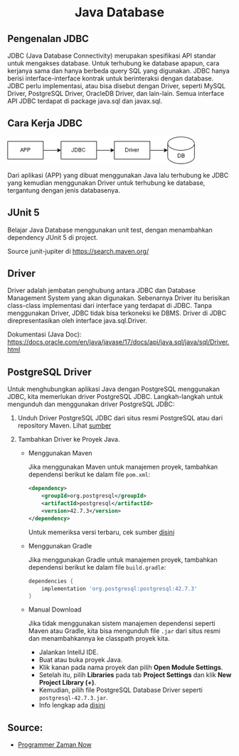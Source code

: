 <h1 style="text-align: center;">Java Database</h1>

## Pengenalan JDBC

JDBC (Java Database Connectivity) merupakan spesifikasi API standar untuk mengakses database. Untuk terhubung ke database apapun, cara kerjanya sama dan hanya berbeda query SQL yang digunakan. JDBC hanya berisi interface-interface kontrak untuk berinteraksi dengan database. JDBC perlu implementasi, atau bisa disebut dengan Driver, seperti MySQL Driver, PostgreSQL Driver, OracleDB Driver, dan lain-lain. Semua interface API JDBC terdapat di package java.sql dan javax.sql.

## Cara Kerja JDBC

![Cara Kerja JDBC](images/java_database/cara_kerja_jdbc.png)

Dari aplikasi (APP) yang dibuat menggunakan Java lalu terhubung ke JDBC yang kemudian menggunakan Driver untuk terhubung ke database, tergantung dengan jenis databasenya.

## JUnit 5

Belajar Java Database menggunakan unit test, dengan menambahkan dependency JUnit 5 di project.

Source junit-jupiter di https://search.maven.org/

## Driver

Driver adalah jembatan penghubung antara JDBC dan Database Management System yang akan digunakan. Sebenarnya Driver itu berisikan class-class implementasi dari interface yang terdapat di JDBC. Tanpa menggunakan Driver, JDBC tidak bisa terkoneksi ke DBMS. Driver di JDBC direpresentasikan oleh interface java.sql.Driver.

Dokumentasi (Java Doc): https://docs.oracle.com/en/java/javase/17/docs/api/java.sql/java/sql/Driver.html

## PostgreSQL Driver

Untuk menghubungkan aplikasi Java dengan PostgreSQL menggunakan JDBC, kita memerlukan driver PostgreSQL JDBC. Langkah-langkah untuk mengunduh dan menggunakan driver PostgreSQL JDBC:

1. Unduh Driver PostgreSQL JDBC dari situs resmi PostgreSQL atau dari repository Maven. Lihat [sumber](https://jdbc.postgresql.org/download)

2. Tambahkan Driver ke Proyek Java.
    
    - Menggunakan Maven

        Jika menggunakan Maven untuk manajemen proyek, tambahkan dependensi berikut ke dalam file `pom.xml`:
        ```xml
        <dependency>
            <groupId>org.postgresql</groupId>
            <artifactId>postgresql</artifactId>
            <version>42.7.3</version>
        </dependency>
        ```
        Untuk memeriksa versi terbaru, cek sumber [disini](https://central.sonatype.com/artifact/org.postgresql/postgresql)

    - Menggunakan Gradle

        Jika menggunakan Gradle untuk manajemen proyek, tambahkan dependensi berikut ke dalam file `build.gradle`:
        ```gradle
        dependencies {
            implementation 'org.postgresql:postgresql:42.7.3'
        }
        ```

    - Manual Download

        Jika tidak menggunakan sistem manajemen dependensi seperti Maven atau Gradle, kita bisa mengunduh file `.jar` dari situs resmi dan menambahkannya ke classpath proyek kita.

        - Jalankan IntellJ IDE.
        - Buat atau buka proyek Java.
        - Klik kanan pada nama proyek dan pilih **Open Module Settings**.
        - Setelah itu, pilih **Libraries** pada tab **Project Settings** dan klik **New Project Library (+)**.
        - Kemudian, pilih file PostgreSQL Database Driver seperti `postgresql-42.7.3.jar`.
        - Info lengkap ada [disini](https://postgresqltutorial.com/postgresql-jdbc/connecting-to-postgresql-database)

## Source:

- [Programmer Zaman Now](https://github.com/ProgrammerZamanNow)